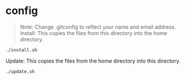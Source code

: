 config
==
> Note: Change .gitconfig to reflect your name and email address.
Install:
This copies the files from this directory into the home directory.
```
./install.sh
```
Update:
This copies the files from the home directory into this directory.
```
./update.sh
```

